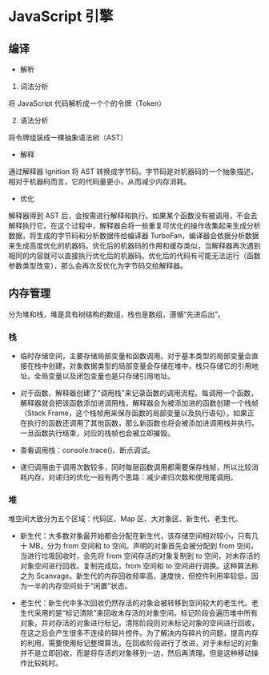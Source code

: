 # JavaScript 引擎

## 编译

- 解析

1. 词法分析

将 JavaScript 代码解析成一个个的令牌（Token）

2. 语法分析

将令牌组装成一棵抽象语法树（AST）

- 解释

通过解释器 Ignition 将 AST 转换成字节码。字节码是对机器码的一个抽象描述，相对于机器码而言，它的代码量更小，从而减少内存消耗。

- 优化

解释器得到 AST 后，会按需进行解释和执行。如果某个函数没有被调用，不会去解释执行它。在这个过程中，解释器会将一些重复可优化的操作收集起来生成分析数据，将生成的字节码和分析数据传给编译器 TurboFan，编译器会依据分析数据来生成高度优化的机器码。优化后的机器码的作用和缓存类似，当解释器再次遇到相同的内容就可以直接执行优化后的机器码。优化后的代码有可能无法运行（函数参数类型改变），那么会再次反优化为字节码交给解释器。

## 内存管理

分为堆和栈，堆是具有树结构的数组，栈也是数组，遵循“先进后出”。

### 栈

- 临时存储空间，主要存储局部变量和函数调用。对于基本类型的局部变量会直接在栈中创建，对象数据类型的局部变量会存储在堆中，栈只存储它的引用地址。全局变量以及闭包变量也是只存储引用地址。

- 对于函数，解释器创建了“调用栈”来记录函数的调用流程。每调用一个函数，解释器就会把该函数添加进调用栈，解释器会为被添加进的函数创建一个栈帧（Stack Frame，这个栈帧用来保存函数的局部变量以及执行语句）。如果正在执行的函数还调用了其他函数，那么新函数也将会被添加进调用栈并执行。一旦函数执行结束，对应的栈帧也会被立即摧毁。

- 查看调用栈：console.trace()、断点调试。

- 递归调用由于调用次数较多，同时每层函数调用都需要保存栈帧，所以比较消耗内存，对递归的优化一般有两个思路：减少递归次数和使用尾调用。

### 堆

堆空间大致分为五个区域：代码区、Map 区、大对象区、新生代、老生代。

- 新生代：大多数对象最开始都会分配在新生代，该存储空间相对较小，只有几十 MB，分为 from 空间和 to 空间。声明的对象首先会被分配到 from 空间，当进行垃圾回收时，会先将 from 空间存活的对象复制到 to 空间，对未存活的对象空间进行回收。复制完成后，from 空间和 to 空间进行调换。这种算法称之为 Scanvage。新生代的内存回收频率高，速度快，但控件利用率较低，因为一半的内存空间处于“闲置”状态。

- 老生代：新生代中多次回收仍然存活的对象会被转移到空间较大的老生代。老生代采用的是“标记清除”来回收未存活的对象空间。标记阶段会遍历堆中所有对象，并对存活的对象进行标记，清除阶段则对未标记对象的空间进行回收，在这之后会产生很多不连续的碎片控件。为了解决内存碎片的问题，提高内存的利用，需要使用标记整理算法，在回收阶段进行了改进，对于未标记的对象并不是立即回收，而是将存活的对象移到一边，然后再清理。但是这种移动操作比较耗时。

